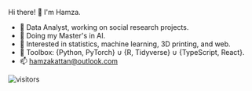 Hi there! 👋 I'm Hamza.

- 🔭 Data Analyst, working on social research projects.
- 🌱 Doing my Master's in AI.
- 🎯 Interested in statistics, machine learning, 3D printing, and web.
- 🧰 Toolbox: {Python, PyTorch} ∪ {R, Tidyverse} ∪ {TypeScript, React}.
- 📫 hamzakattan@outlook.com


![visitors](https://visitor-badge.laobi.icu/badge?page_id=hamzakat.hamzakat)
